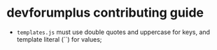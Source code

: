 # devforumplus contributing guide

* `templates.js` must use double quotes and uppercase for keys, and template literal (\``) for values;